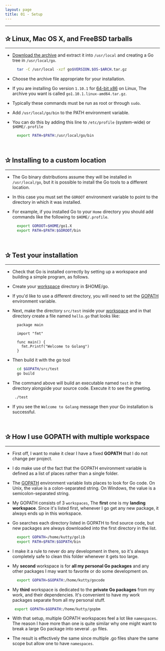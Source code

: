 ```yaml
---
layout: page
title: 01 - Setup
---
```


***
<!-- markdownlint-disable MD002 -->

## ✰ Linux, Mac OS X, and FreeBSD tarballs

***

* [Download the archive](https://golang.org/dl/) and extract it into `/usr/local` and creating a Go tree in `/usr/local/go`.

  ```sh
    tar -C /usr/local -xzf go$VERSION.$OS-$ARCH.tar.gz
  ```

* Choose the archive file appropriate for your installation.

* If you are installing Go version `1.10.1` for [64-bit x86](https://golang.org/dl) on Linux, The archive you want is called   `go1.10.1.linux-amd64.tar.gz`.

* Typically these commands must be run as root or through `sudo`.

* Add `/usr/local/go/bin` to the PATH environment variable.

* You can do this by adding this line to `/etc/profile` (system-wide) or `$HOME/.profile`

  ```sh
    export PATH=$PATH:/usr/local/go/bin
  ```

&nbsp;

## ✰ Installing to a custom location

***

* The Go binary distributions assume they will be installed in `/usr/local/go`, but it is possible to install the Go tools to a different location.

* In this case you must set the `GOROOT` environment variable to point to the directory in which it was installed.

* For example, if you installed Go to your `Home` directory you should add commands like the following to `$HOME/.profile`.

  ```sh
    export GOROOT=$HOME/go1.X
    export PATH=$PATH:$GOROOT/bin
  ```

&nbsp;

## ✰  Test your installation

***

* Check that Go is installed correctly by setting up a workspace and building a simple program, as follows.

* Create your [workspace](https://golang.org/doc/code.html#Workspaces) directory in $HOME/go.

* If you'd like to use a different directory, you will need to set the [GOPATH](https://golang.org/doc/code.html#GOPATH)    environment variable.

* Next, make the directory `src/test` inside your [workspace](https://golang.org/doc/code.html#Workspaces) and in that directory create a file named `hello.go` that looks like:

  ```golang
    package main

    import "fmt"

    func main() {
      fmt.Printf("Welcome to Golang")
    }
  ```

* Then build it with the go tool

  ```sh
    cd $GOPATH/src/test
    go build
  ```

* The command above will build an executable named `test` in the directory alongside your source code. Execute it to see the greeting.

  ```sh
   ./test
  ```

* If you see the `Welcome to Golang` message then your Go installation is successful.

&nbsp;

## ✰ How I use GOPATH with multiple workspace

***

* First off, I want to make it clear I have a fixed **GOPATH** that I do not change per project.

* I do make use of the fact that the GOPATH environment variable is defined as a list of places rather than a single folder.

* The [GOPATH](https://golang.org/cmd/go/#hdr-GOPATH_environment_variable) environment variable lists places to look for Go code. On Unix, the value is a colon-separated string. On Windows, the value is a semicolon-separated string.

* My GOPATH consists of 3 `workspaces`, The **first** one is my **landing workspace**. Since it's listed first, whenever I go get any new package, it always ends up in this workspace.

* Go searches each directory listed in GOPATH to find source code, but new packages are always downloaded into the first directory in the list.

  ```sh
    export GOPATH=/home/kutty/golib
    export PATH=$PATH:$GOPATH/bin
  ```

* I make it a rule to never do any development in there, so it's always completely safe to clean this folder whenever it gets too large.

* My **second** workspace is for **all my personal Go packages** and any other packages I may want to favorite or do some development on.

  ```sh
    export GOPATH=$GOPATH:/home/kutty/gocode
  ```

* My **third** workspace is dedicated to the **private Go packages** from my work, and their dependencies. It's convenient to have my work packages separate from all my personal stuff.

  ```sh
   export GOPATH=$GOPATH:/home/kutty/gopbm
  ```

* With that setup, multiple GOPATH workspaces feel a lot like `namespaces`. The reason I have more than one is quite similar why one might want to break a large Go package into several `.go` files.

* The result is effectively the same since multiple .go files share the same scope but allow one to have `namespaces`.